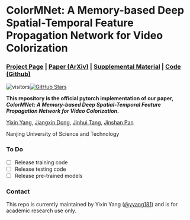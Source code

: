 # ColorMNet: A Memory-based Deep Spatial-Temporal Feature Propagation Network for Video Colorization

### [Project Page](https://github.com/yyang181/colormnet/) | [Paper (ArXiv)](https://github.com/yyang181/colormnet) | [Supplemental Material](https://github.com/yyang181/colormnet) | [Code (Github)](https://github.com/yyang181/colormnet) 

![visitors](https://visitor-badge.laobi.icu/badge?page_id=yyang181/colormnet)[![GitHub Stars](https://img.shields.io/github/stars/yyang181/colormnet?style=social)](https://github.com/yyang181/colormnet)

**This repository is the official pytorch implementation of our paper, *ColorMNet: A Memory-based Deep Spatial-Temporal Feature Propagation Network for Video Colorization*.**

[Yixin Yang](https://imag-njust.net/),
[Jiangxin Dong](https://imag-njust.net/),
[Jinhui Tang](https://imag-njust.net/jinhui-tang/),
[Jinshan Pan](https://jspan.github.io/) <br>

Nanjing University of Science and Technology

### To Do
- [ ] Release training code
- [ ] Release testing code
- [ ] Release pre-trained models

### Contact

This repo is currently maintained by Yixin Yang ([@yyang181](https://github.com/yyang181)) and is for academic research use only. 

